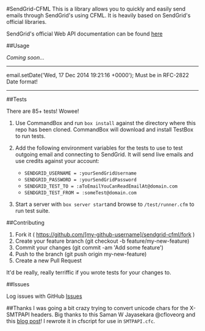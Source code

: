#SendGrid-CFML
This is a library allows you to quickly and easily send emails
through SendGrid's using CFML. It is heavily based on SendGrid's official libraries.

SendGrid's official Web API documentation can be found [here](https://sendgrid.com/docs/API_Reference/Web_API/mail.html)

##Usage

*Coming soon...*

---

email.setDate('Wed, 17 Dec 2014 19:21:16 +0000');
Must be in RFC-2822 Date format!

---

##Tests

There are 85+ tests! Wowee!

1. Use CommandBox and run `box install` against the directory where this repo has been cloned. CommandBox will download and install TestBox to run tests.

2. Add the following environment variables for the tests to use to test outgoing email and connecting to SendGrid. It will send live emails and use credits against your account:

    * `SENDGRID_USERNAME = :yourSendGridUsername`
    * `SENDGRID_PASSWORD = :yourSendGridPassword`
    * `SENDGRID_TEST_TO = :aToEmailYouCanReadEmailAt@domain.com`
    * `SENDGRID_TEST_FROM = :someTest@domain.com`

3. Start a server with `box server start`and browse to `/test/runner.cfm` to run test suite.

##Contributing

1. Fork it ( https://github.com/[my-github-username]/sendgrid-cfml/fork )
2. Create your feature branch (git checkout -b feature/my-new-feature)
3. Commit your changes (git commit -am 'Add some feature')
4. Push to the branch (git push origin my-new-feature)
5. Create a new Pull Request

It'd be really, really terriffic if you wrote tests for your changes to.

##Issues

Log issues with GitHub [Issues](https://github.com/dankraus/sendgrid-cfml/issues)

##Thanks
I was going a bit crazy trying to convert unicode chars for the X-SMTPAPI headers.
Big thanks to this Saman W Jayasekara @cfloveorg and this [blog post](http://cflove.org/2009/12/format-unicode-string-for-indesign-a-coldfusion-udf.cfm)! I rewrote it in cfscript for use in `SMTPAPI.cfc`.